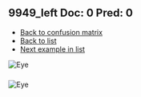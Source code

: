 ## 9949_left Doc: 0 Pred: 0
- [Back to confusion matrix](https://github.com/juliandewit/kaggle_retinopathy/blob/master/matrix.md)
- [Back to list](https://github.com/juliandewit/kaggle_retinopathy/blob/master/lists/00/list.md)
- [Next example in list](https://github.com/juliandewit/kaggle_retinopathy/blob/master/lists/00/99/9957_left.md)

![Eye](https://retinopaty.blob.core.windows.net/size1024/9949_left_0.jpeg)

### 

![Eye]()
